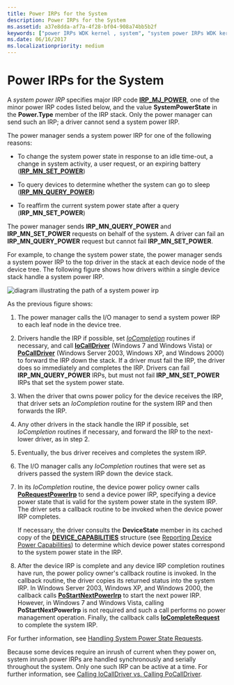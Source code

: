 ```yaml
---
title: Power IRPs for the System
description: Power IRPs for the System
ms.assetid: a37e8dda-af7a-4f28-bf04-908a74bb5b2f
keywords: ["power IRPs WDK kernel , system", "system power IRPs WDK kernel", "IRP_MJ_POWER", "IRP_MN_SET_POWER", "IRP_MN_QUERY_POWER", "inrush power WDK kernel", "system inrush power WDK kernel", "change power states WDK kernel", "reaffirming power states", "idle time-outs WDK power management", "expired batteries WDK power management", "battery expirations WDK power management", "user-requested power changes WDK kernel"]
ms.date: 06/16/2017
ms.localizationpriority: medium
---
```


# Power IRPs for the System





A *system power IRP* specifies major IRP code [**IRP\_MJ\_POWER**](https://docs.microsoft.com/windows-hardware/drivers/kernel/irp-mj-power), one of the minor power IRP codes listed below, and the value **SystemPowerState** in the **Power.Type** member of the IRP stack. Only the power manager can send such an IRP; a driver cannot send a system power IRP.

The power manager sends a system power IRP for one of the following reasons:

-   To change the system power state in response to an idle time-out, a change in system activity, a user request, or an expiring battery ([**IRP\_MN\_SET\_POWER**](https://docs.microsoft.com/windows-hardware/drivers/kernel/irp-mn-set-power))

-   To query devices to determine whether the system can go to sleep ([**IRP\_MN\_QUERY\_POWER**](https://docs.microsoft.com/windows-hardware/drivers/kernel/irp-mn-query-power))

-   To reaffirm the current system power state after a query (**IRP\_MN\_SET\_POWER**)

The power manager sends **IRP\_MN\_QUERY\_POWER** and **IRP\_MN\_SET\_POWER** requests on behalf of the system. A driver can fail an **IRP\_MN\_QUERY\_POWER** request but cannot fail **IRP\_MN\_SET\_POWER**.

For example, to change the system power state, the power manager sends a system power IRP to the top driver in the stack at each device node of the device tree. The following figure shows how drivers within a single device stack handle a system power IRP.

![diagram illustrating the path of a system power irp](images/s2dirp.png)

As the previous figure shows:

1.  The power manager calls the I/O manager to send a system power IRP to each leaf node in the device tree.

2.  Drivers handle the IRP if possible, set [*IoCompletion*](https://docs.microsoft.com/windows-hardware/drivers/ddi/content/wdm/nc-wdm-io_completion_routine) routines if necessary, and call [**IoCallDriver**](https://docs.microsoft.com/windows-hardware/drivers/ddi/content/wdm/nf-wdm-iocalldriver) (Windows 7 and Windows Vista) or [**PoCallDriver**](https://docs.microsoft.com/windows-hardware/drivers/ddi/content/ntifs/nf-ntifs-pocalldriver) (Windows Server 2003, Windows XP, and Windows 2000) to forward the IRP down the stack. If a driver must fail the IRP, the driver does so immediately and completes the IRP. Drivers can fail **IRP\_MN\_QUERY\_POWER** IRPs, but must not fail **IRP\_MN\_SET\_POWER** IRPs that set the system power state.

3.  When the driver that owns power policy for the device receives the IRP, that driver sets an *IoCompletion* routine for the system IRP and then forwards the IRP.

4.  Any other drivers in the stack handle the IRP if possible, set *IoCompletion* routines if necessary, and forward the IRP to the next-lower driver, as in step 2.

5.  Eventually, the bus driver receives and completes the system IRP.

6.  The I/O manager calls any *IoCompletion* routines that were set as drivers passed the system IRP down the device stack.

7.  In its *IoCompletion* routine, the device power policy owner calls [**PoRequestPowerIrp**](https://docs.microsoft.com/windows-hardware/drivers/ddi/content/wdm/nf-wdm-porequestpowerirp) to send a device power IRP, specifying a device power state that is valid for the system power state in the system IRP. The driver sets a callback routine to be invoked when the device power IRP completes.

    If necessary, the driver consults the **DeviceState** member in its cached copy of the [**DEVICE\_CAPABILITIES**](https://docs.microsoft.com/windows-hardware/drivers/ddi/content/wdm/ns-wdm-_device_capabilities) structure (see [Reporting Device Power Capabilities](reporting-device-power-capabilities.md)) to determine which device power states correspond to the system power state in the IRP.

8.  After the device IRP is complete and any device IRP completion routines have run, the power policy owner's callback routine is invoked. In the callback routine, the driver copies its returned status into the system IRP. In Windows Server 2003, Windows XP, and Windows 2000, the callback calls [**PoStartNextPowerIrp**](https://docs.microsoft.com/windows-hardware/drivers/ddi/content/ntifs/nf-ntifs-postartnextpowerirp) to start the next power IRP. However, in Windows 7 and Windows Vista, calling **PoStartNextPowerIrp** is not required and such a call performs no power management operation. Finally, the callback calls [**IoCompleteRequest**](https://docs.microsoft.com/windows-hardware/drivers/ddi/content/wdm/nf-wdm-iocompleterequest) to complete the system IRP.

For further information, see [Handling System Power State Requests](handling-system-power-state-requests.md).

Because some devices require an inrush of current when they power on, system inrush power IRPs are handled synchronously and serially throughout the system. Only one such IRP can be active at a time. For further information, see [Calling IoCallDriver vs. Calling PoCallDriver](calling-iocalldriver-versus-calling-pocalldriver.md).

 

 




